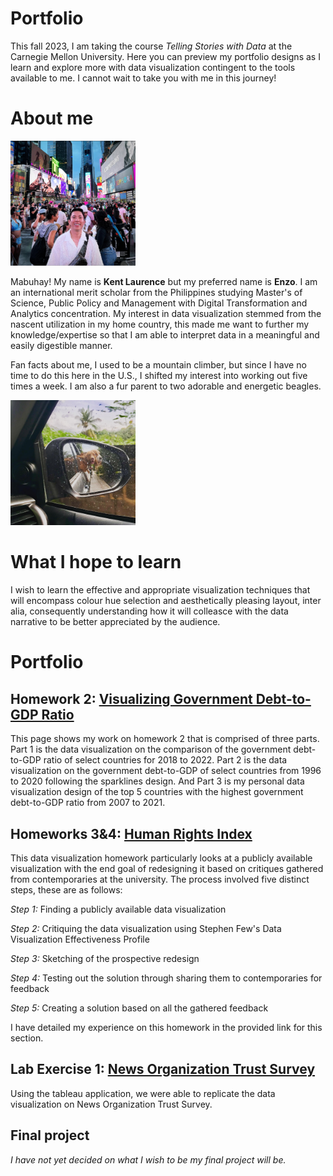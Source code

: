 # Portfolio
This fall 2023, I am taking the course *Telling Stories with Data* at the Carnegie Mellon University. Here you can preview my portfolio designs as I learn and explore more with data visualization contingent to the tools available to me. I cannot wait to take you with me in this journey!

# About me
<img src="ProPic.jpg" width="200"/> 

Mabuhay!  My name is **Kent Laurence** but my preferred name is **Enzo**. I am an international merit scholar from the Philippines studying Master's of Science, Public Policy and Management with Digital Transformation and Analytics concentration. My interest in data visualization stemmed from the nascent utilization in my home country, this made me want to further my knowledge/expertise so that I am able to interpret data in a meaningful and easily digestible manner.

Fan facts about me, I used to be a mountain climber, but since I have no time to do this here in the U.S., I shifted my interest into working out five times a week. I am also a fur parent to two adorable and energetic beagles. 

<img src="Beagles.jpg" width="200"/> 

# What I hope to learn
I wish to learn the effective and appropriate visualization techniques that will encompass colour hue selection and aesthetically pleasing layout, inter alia, consequently understanding how it will colleasce with the data narrative to be better appreciated by the audience.

# Portfolio

## Homework 2: [Visualizing Government Debt-to-GDP Ratio](DataVisualizationPortfolioHW.md)
This page shows my work on homework 2 that is comprised of three parts. Part 1 is the data visualization on the comparison of the government debt-to-GDP ratio of select countries for 2018 to 2022. Part 2 is the data visualization on the government debt-to-GDP of select countries from 1996 to 2020 following the sparklines design. And Part 3 is my personal data visualization design of the top 5 countries with the highest government debt-to-GDP ratio from 2007 to 2021.

## Homeworks 3&4: [Human Rights Index](HumanRightsIndexHW34.md)
This data visualization homework particularly looks at a publicly available visualization with the end goal of redesigning it based on critiques gathered from contemporaries at the university. The process involved five distinct steps, these are as follows:

*Step 1:* Finding a publicly available data visualization

*Step 2:* Critiquing the data visualization using Stephen Few's Data Visualization Effectiveness Profile

*Step 3:* Sketching of the prospective redesign

*Step 4:* Testing out the solution through sharing them to contemporaries for feedback

*Step 5:* Creating a solution based on all the gathered feedback

I have detailed my experience on this homework in the provided link for this section.

## Lab Exercise 1: [News Organization Trust Survey](TrustinNewsOrganizations.md)
Using the tableau application, we were able to replicate the data visualization on News Organization Trust Survey. 

## Final project
*I have not yet decided on what I wish to be my final project will be.*
